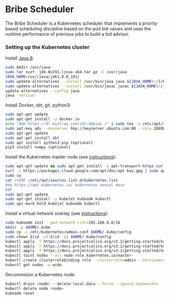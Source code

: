 # Bribe Scheduler #

The Bribe Scheduler is a Kubernetes scheduler that implements a priority 
based scheduling discipline based on the pod bid values and uses the runtime 
performance of previous jobs to build a bid advisor.


### Setting up the Kubernetes cluster ###

Install [Java 8](https://askubuntu.com/questions/764849/how-can-i-install-jdk-8u91-linux-x64-tar-gz-on-ubuntu):
```bash
sudo mkdir /usr/java
sudo tar xvzf  jdk-8u191-linux-x64.tar.gz -C /usr/java
JAVA_HOME=/usr/java/jdk1.8.0_191/
sudo update-alternatives --install /usr/bin/java java ${JAVA_HOME%*/}/bin/java 20000
sudo update-alternatives --install /usr/bin/javac javac ${JAVA_HOME%*/}/bin/javac 20000
update-alternatives --config java
java -version
```

Install Docker, sbt, git, python3:
```bash
sudo apt-get update
sudo apt-get install -y docker.io
echo "deb https://dl.bintray.com/sbt/debian /" | sudo tee -a /etc/apt/sources.list.d/sbt.list
sudo apt-key adv --keyserver hkp://keyserver.ubuntu.com:80 --recv 2EE0EA64E40A89B84B2DF73499E82A75642AC823
sudo apt-get update
sudo apt-get install sbt
sudo apt install python3-pip (optional)
pip3 install numpy (optional)
```

Install the Kubernetes master node (see [instructions](https://kubernetes.io/docs/setup/independent/install-kubeadm/)):
```bash
sudo apt-get update && sudo apt-get install -y apt-transport-https curl
curl -s https://packages.cloud.google.com/apt/doc/apt-key.gpg | sudo apt-key add -
sudo su
cat <<EOF >/etc/apt/sources.list.d/kubernetes.list
deb https://apt.kubernetes.io/ kubernetes-xenial main
EOF
sudo apt-get update
sudo apt-get install -y kubelet kubeadm kubectl
sudo apt-mark hold kubelet kubeadm kubectl
```

Install a virtual network overlay (see [instructions](https://docs.projectcalico.org/v3.2/getting-started/kubernetes/)):
```bash
sudo kubeadm init --pod-network-cidr=192.168.0.0/16
mkdir -p $HOME/.kube
sudo cp -i /etc/kubernetes/admin.conf $HOME/.kube/config
sudo chown $(id -u):$(id -g) $HOME/.kube/config
kubectl apply -f https://docs.projectcalico.org/v3.2/getting-started/kubernetes/installation/hosted/etcd.yaml
kubectl apply -f https://docs.projectcalico.org/v3.2/getting-started/kubernetes/installation/rbac.yaml
kubectl apply -f https://docs.projectcalico.org/v3.2/getting-started/kubernetes/installation/hosted/calico.yaml
kubectl taint nodes --all node-role.kubernetes.io/master-
kubectl create clusterrolebinding role --clusterrole=admin --serviceaccount=default:default --namespace=default
kubectl get nodes -o wide
```

Decommision a Kubernetes node:
```bash
kubectl drain <node> --delete-local-data --force --ignore-daemonsets
kubectl delete node <node>
kubeadm reset
```

